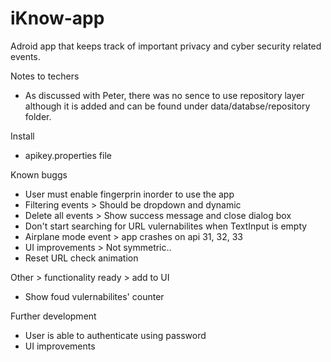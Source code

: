 # iKnow-app
Adroid app that keeps track of important privacy and cyber security related events.

Notes to techers
- As discussed with Peter, there was no sence to use repository layer although it is added and can be found under data/databse/repository folder.


Install

- apikey.properties file



Known buggs

- User must enable fingerprin inorder to use the app
- Filtering events > Should be dropdown and dynamic
- Delete all events > Show success message and close dialog box
- Don't start searching for URL vulernabilites when TextInput is empty
- Airplane mode event > app crashes on api 31, 32, 33
- UI improvements > Not symmetric..
- Reset URL check animation


Other > functionality ready > add to UI
- Show foud vulernabilites' counter


Further development
- User is able to authenticate using password
- UI improvements
